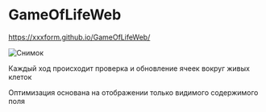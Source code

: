 # GameOfLifeWeb

https://xxxform.github.io/GameOfLifeWeb/

![Снимок](https://github.com/xxxform/GameOfLifeWeb/assets/26012820/87077784-75a6-433a-a943-57bdb99488a6)

Каждый ход происходит проверка и обновление ячеек вокруг живых клеток

Оптимизация основана на отображении только видимого содержимого поля
